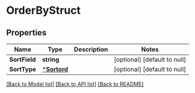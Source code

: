 # OrderByStruct

## Properties
Name | Type | Description | Notes
------------ | ------------- | ------------- | -------------
**SortField** | **string** |  | [optional] [default to null]
**SortType** | [***Sortord**](Sortord.md) |  | [optional] [default to null]

[[Back to Model list]](../README.md#documentation-for-models) [[Back to API list]](../README.md#documentation-for-api-endpoints) [[Back to README]](../README.md)


